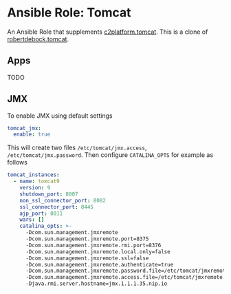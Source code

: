 # Ansible Role: Tomcat

An Ansible Role that supplements [c2platform.tomcat](../../../external/c2platform.tomcat). This is a clone of [robertdebock.tomcat](https://github.com/robertdebock/ansible-role-tomcat).

## Apps

TODO

## JMX

To enable JMX using default settings

```yaml
tomcat_jmx:
  enable: true
```

This will create two files `/etc/tomcat/jmx.access`, `/etc/tomcat/jmx.password`. Then configure `CATALINA_OPTS` for example as follows

```yaml
tomcat_instances:
  - name: tomcat9
    version: 9
    shutdown_port: 8007
    non_ssl_connector_port: 8082
    ssl_connector_port: 8445
    ajp_port: 8011
    wars: []
    catalina_opts: >-
      -Dcom.sun.management.jmxremote
      -Dcom.sun.management.jmxremote.port=8375
      -Dcom.sun.management.jmxremote.rmi.port=8376
      -Dcom.sun.management.jmxremote.local.only=false
      -Dcom.sun.management.jmxremote.ssl=false
      -Dcom.sun.management.jmxremote.authenticate=true
      -Dcom.sun.management.jmxremote.password.file=/etc/tomcat/jmxremote.password
      -Dcom.sun.management.jmxremote.access.file=/etc/tomcat/jmxremote.access
      -Djava.rmi.server.hostname=jmx.1.1.1.35.nip.io 
```